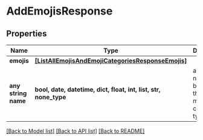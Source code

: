 # AddEmojisResponse


## Properties
Name | Type | Description | Notes
------------ | ------------- | ------------- | -------------
**emojis** | [**[ListAllEmojisAndEmojiCategoriesResponseEmojis]**](ListAllEmojisAndEmojiCategoriesResponseEmojis.md) |  | [optional] 
**any string name** | **bool, date, datetime, dict, float, int, list, str, none_type** | any string name can be used but the value must be the correct type | [optional]

[[Back to Model list]](../README.md#documentation-for-models) [[Back to API list]](../README.md#documentation-for-api-endpoints) [[Back to README]](../README.md)


